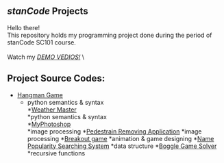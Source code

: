 ## *stanCode* Projects
Hello there!\
This repository holds my programming project done during the period of stanCode SC101 course.\
\
Watch my *[DEMO VEDIOS!](https://drive.google.com/drive/folders/1Gi3bn9qPW_gR0ISyGzVPLd5Bztdvd7rF?fbclid=IwAR36BW3v_bHn-Idsh-0_ROSWLwrXOzoervZId25OOzH2LX4b6FCGDfULdDg)*
\
## Project Source Codes:
* [Hangman Game](https://github.com/isalin8281/sc-projects/blob/main/stanCode_Projeccts/hangman_game/hangman.py)
  * python semantics & syntax\
*[Weather Master](https://github.com/isalin8281/sc-projects/blob/main/stanCode_Projeccts/Weather_Master/weather_master.py)\
 *python semantics & syntax\
*[MyPhotoshop](https://github.com/isalin8281/sc-projects/blob/main/stanCode_Projeccts/my_photoshop/best_photoshop_award.py)\
 *image processing
*[Pedestrain Removing Application](https://github.com/isalin8281/sc-projects/blob/main/stanCode_Projeccts/my_photoshop/stanCodoshop.py)
 *image processing
 *[Breakout game](https://github.com/isalin8281/sc-projects/blob/main/stanCode_Projeccts/break_out_game/breakout.py)
  *animation & game designing
 *[Name Popularity Searching System](https://github.com/isalin8281/sc-projects/blob/main/stanCode_Projeccts/name_searching_system/babygraphics.py)
  *data structure
 *[Boggle Game Solver](https://github.com/isalin8281/sc-projects/blob/main/stanCode_Projeccts/boggle_game_solver/boggle.py)
  *recursive functions
